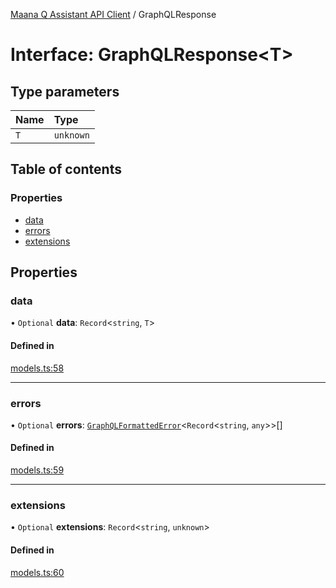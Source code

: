 [Maana Q Assistant API Client](../README.md) / GraphQLResponse

# Interface: GraphQLResponse<T\>

## Type parameters

| Name | Type |
| :------ | :------ |
| `T` | `unknown` |

## Table of contents

### Properties

- [data](GraphQLResponse.md#data)
- [errors](GraphQLResponse.md#errors)
- [extensions](GraphQLResponse.md#extensions)

## Properties

### data

• `Optional` **data**: `Record`<`string`, `T`\>

#### Defined in

[models.ts:58](https://github.com/maana-io/q-assistant-client/blob/develop/src/models.ts#L58)

___

### errors

• `Optional` **errors**: [`GraphQLFormattedError`](GraphQLFormattedError.md)<`Record`<`string`, `any`\>\>[]

#### Defined in

[models.ts:59](https://github.com/maana-io/q-assistant-client/blob/develop/src/models.ts#L59)

___

### extensions

• `Optional` **extensions**: `Record`<`string`, `unknown`\>

#### Defined in

[models.ts:60](https://github.com/maana-io/q-assistant-client/blob/develop/src/models.ts#L60)
